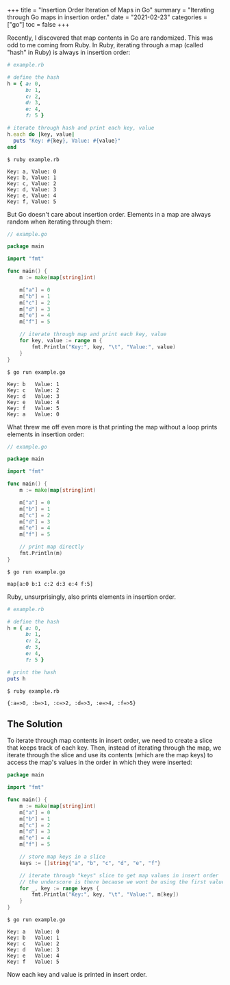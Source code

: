 +++
title = "Insertion Order Iteration of Maps in Go"
summary = "Iterating through Go maps in insertion order."
date = "2021-02-23"
categories = ["go"]
toc = false
+++

Recently, I discovered that map contents in Go are randomized. This was odd to me coming from Ruby. In Ruby, iterating through a map (called "hash" in Ruby) is always in insertion order:

```ruby
# example.rb

# define the hash
h = { a: 0,
      b: 1,
      c: 2,
      d: 3,
      e: 4,
      f: 5 }

# iterate through hash and print each key, value
h.each do |key, value|
  puts "Key: #{key}, Value: #{value}"
end
```

```
$ ruby example.rb

Key: a, Value: 0
Key: b, Value: 1
Key: c, Value: 2
Key: d, Value: 3
Key: e, Value: 4
Key: f, Value: 5
```

But Go doesn't care about insertion order. Elements in a map are always random when iterating through them:

```go
// example.go

package main

import "fmt"

func main() {
	m := make(map[string]int)

	m["a"] = 0
	m["b"] = 1
	m["c"] = 2
	m["d"] = 3
	m["e"] = 4
	m["f"] = 5

	// iterate through map and print each key, value
	for key, value := range m {
		fmt.Println("Key:", key, "\t", "Value:", value)
	}
}
```

```
$ go run example.go

Key: b 	 Value: 1
Key: c 	 Value: 2
Key: d 	 Value: 3
Key: e 	 Value: 4
Key: f 	 Value: 5
Key: a 	 Value: 0
```

What threw me off even more is that printing the map without a loop prints elements in insertion order:

```go
// example.go

package main

import "fmt"

func main() {
	m := make(map[string]int)

	m["a"] = 0
	m["b"] = 1
	m["c"] = 2
	m["d"] = 3
	m["e"] = 4
	m["f"] = 5

	// print map directly
	fmt.Println(m)
}
```

```
$ go run example.go

map[a:0 b:1 c:2 d:3 e:4 f:5]
```

Ruby, unsurprisingly, also prints elements in insertion order.

```ruby
# example.rb

# define the hash
h = { a: 0,
      b: 1,
      c: 2,
      d: 3,
      e: 4,
      f: 5 }

# print the hash
puts h
```

```
$ ruby example.rb

{:a=>0, :b=>1, :c=>2, :d=>3, :e=>4, :f=>5}
```

## The Solution

To iterate through map contents in insert order, we need to create a slice that keeps track of each key. Then, instead of iterating through the map, we iterate through the slice and use its contents (which are the map keys) to access the map's values in the order in which they were inserted:

```go
package main

import "fmt"

func main() {
	m := make(map[string]int)
	m["a"] = 0
	m["b"] = 1
	m["c"] = 2
	m["d"] = 3
	m["e"] = 4
	m["f"] = 5

	// store map keys in a slice
	keys := []string{"a", "b", "c", "d", "e", "f"}

	// iterate through "keys" slice to get map values in insert order
	// the underscore is there because we wont be using the first value, which is the index of the slice
	for _, key := range keys {
		fmt.Println("Key:", key, "\t", "Value:", m[key])
	}
}
```

```
$ go run example.go

Key: a 	 Value: 0
Key: b 	 Value: 1
Key: c 	 Value: 2
Key: d 	 Value: 3
Key: e 	 Value: 4
Key: f 	 Value: 5
```

Now each key and value is printed in insert order.